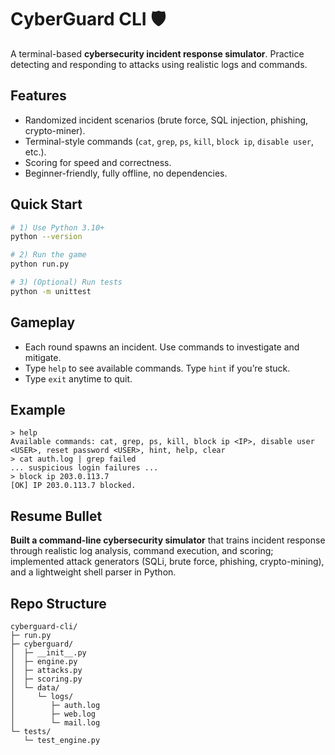 # CyberGuard CLI 🛡️

A terminal-based **cybersecurity incident response simulator**. Practice detecting and responding to attacks using realistic logs and commands.

## Features
- Randomized incident scenarios (brute force, SQL injection, phishing, crypto-miner).
- Terminal-style commands (`cat`, `grep`, `ps`, `kill`, `block ip`, `disable user`, etc.).
- Scoring for speed and correctness.
- Beginner-friendly, fully offline, no dependencies.

## Quick Start
```bash
# 1) Use Python 3.10+
python --version

# 2) Run the game
python run.py

# 3) (Optional) Run tests
python -m unittest
```

## Gameplay
- Each round spawns an incident. Use commands to investigate and mitigate.
- Type `help` to see available commands. Type `hint` if you’re stuck.
- Type `exit` anytime to quit.

## Example
```
> help
Available commands: cat, grep, ps, kill, block ip <IP>, disable user <USER>, reset password <USER>, hint, help, clear
> cat auth.log | grep failed
... suspicious login failures ...
> block ip 203.0.113.7
[OK] IP 203.0.113.7 blocked.
```

## Resume Bullet
**Built a command-line cybersecurity simulator** that trains incident response through realistic log analysis, command execution, and scoring; implemented attack generators (SQLi, brute force, phishing, crypto-mining), and a lightweight shell parser in Python.

## Repo Structure
```
cyberguard-cli/
├─ run.py
├─ cyberguard/
│  ├─ __init__.py
│  ├─ engine.py
│  ├─ attacks.py
│  ├─ scoring.py
│  └─ data/
│     └─ logs/
│        ├─ auth.log
│        ├─ web.log
│        └─ mail.log
└─ tests/
   └─ test_engine.py
```
